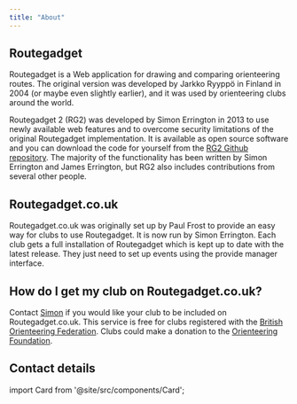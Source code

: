 ```yaml
---
title: "About"
---
```

## Routegadget
Routegadget is a Web application for drawing and comparing orienteering routes. The original version was developed by Jarkko Ryyppö in Finland in 2004 (or maybe even slightly earlier), and it was used by orienteering clubs around the world.

Routegadget 2 (RG2) was developed by Simon Errington in 2013 to use newly available web features and to overcome security limitations of the original Routegadget implementation. It is available as open source software and you can download the code for yourself from the [RG2 Github repository](https://github.com/Maprunner/rg2). The majority of the functionality has been written by Simon Errington and James Errington, but RG2 also includes contributions from several other people.

## Routegadget.co.uk
Routegadget.co.uk was originally set up by Paul Frost to provide an easy way for clubs to use Routegadget. It is now run by Simon Errington. Each club gets a full installation of Routegadget which is kept up to date with the latest release. They just need to set up events using the provide manager interface.

## How do I get my club on Routegadget.co.uk?
Contact [Simon](#contact-details) if you would like your club to be included on Routegadget.co.uk. This service is free for clubs registered with the [British Orienteering Federation](http://www.britishorienteering.org.uk/). Clubs could make a donation to the [Orienteering Foundation](https://www.orienteeringfoundation.org.uk/).

## Contact details

import Card from '@site/src/components/Card';

<Card name="Simon Errington" email="simon@maprunner.co.uk" img="simon.png"></Card>

<Card name="James Errington" email="james@maprunner.co.uk" img="james.png"></Card>

